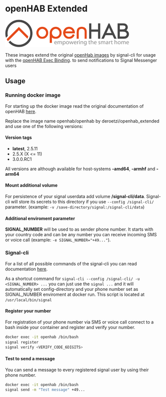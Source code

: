 # openHAB Extended

![openHAB Logo](https://github.com/openhab/openhab-docker/raw/master/images/openhab.png)

These images extend the original [openHab images](https://hub.docker.com/r/openhab/openhab) by 
signal-cli for usage with the 
[openHAB Exec Binding](https://www.openhab.org/addons/bindings/exec/).
to send notifications to Signal Messenger users

## Usage

### Running docker image

For starting up the docker image read the original documentation 
of openHAB [here](https://hub.docker.com/r/openhab/openhab).

Replace the image name openhab/openhab by deroetzi/openhab_extended 
and use one of the following versions:

#### Version tags
- **latest**, 2.5.11
- 2.5.X (X <= 11)
- 3.0.0.RC1

All versions are although available for host-systems **-amd64**, 
**-armhf** and **-arm64**

#### Mount additional volume

For persistence of your signal userdata add volume **/signal-cli/data**.
Signal-cli will store its secrets to this directory if you use 
`--config /signal-cli/` parameter.
(example: `-v /save-directory/signal:/signal-cli/data`)

#### Additional enviroment parameter

**SIGNAL_NUMBER** will be used to as sender phone number. 
It starts with your country code and can be any number you
can receive incoming SMS or voice call 
(example: `-e SIGNAL_NUMBER="+49..."`).

### Signal-cli

For a list of all possible commands of the signal-cli you can 
read documentation [here](https://github.com/AsamK/signal-cli).

As a shortcut command for `signal-cli --config /signal-cli/ -u <SIGNAL_NUMBER> ...` 
you can just use the `signal ...` and it will automatically set
config-directory and your phone number set as SIGNAL_NUMBER enviroment
at docker run. This script is located at `/usr/local/bin/signal`

#### Register your number

For registration of your phone number via SMS or voice call 
connect to a bash inside your container and register and verify 
your number.

```bash
docker exec -it openhab /bin/bash
signal register
signal verify <VERIFY_CODE_6DIGITS>
```

#### Test to send a message

You can send a message to every registered signal user by using 
their phone number.

```bash
docker exec -it openhab /bin/bash
signal send -m "Test message" +49...
```
